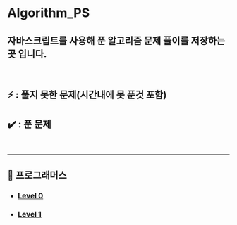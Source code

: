 # Algorithm_PS

## 자바스크립트를 사용해 푼 알고리즘 문제 풀이를 저장하는 곳 입니다.

<br>

## ⚡ : 풀지 못한 문제(시간내에 못 푼것 포함)

## ✔️ : 푼 문제

<br>

---------------------------------------------------------------

## 📁 프로그래머스

- ### [Level 0](./Programmers/level0/README.md)
- ### [Level 1](./programmers/Level1/README.md)

